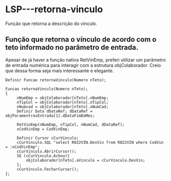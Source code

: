 # LSP---retorna-vinculo
Função que retorna a descrição do vínculo.

## Função que retorna o vínculo de acordo com o teto informado no parâmetro de entrada.
Apesar de já haver a função nativa RetVinEmp, preferi utilizar um parâmetro de entrada numérica para interagir com a estrutura objColaborador. Creio que dessa forma seja mais interessante e elegante.
```
Definir Funcao retornaVinculo(Numero nTeto);

Funcao retornaVinculo(Numero nTeto);
{
     nNumEmp = objColaborador[nTeto].nNumEmp;
     nTipCol = objColaborador[nTeto].nTipCol;
     nNumcad = objColaborador[nTeto].nNumCad;
     Definir Data dDataRef; dDataRef = objParamentrosEntrada[1].dDataFimDoMes;
     
     RetVinEmp(nNumEmp, nTipCol, nNumCad, dDataRef);
     xCodVinEmp = CodVinEmp;
     
     Definir Cursor cCurVinculo;
     cCurVinculo.SQL "select R022VIN.DesVin from R022VIN where CodVin = :xCodVinEmp";
     cCurVinculo.AbrirCursor();
     SE (cCurVinculo.Achou){ 
         objColaborador[nTeto].aVinculo = cCurVinculo.DesVin; 
     };
     cCurVinculo.FecharCursor();
};
```
